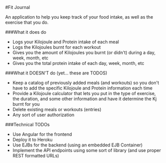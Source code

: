 #Fit Journal

An application to help you keep track of your food intake, as well as the exercise that you do.

###What it does do

  - Logs your Kilojoule and Protein intake of each meal
  - Logs the Kilojoules burnt for each workout
  - Gives you the amount of Kilojoules you burnt (or didn't) during a day, week, month, etc
  - Gives you the total protein intake of each day, week, month, etc

###What it DOESN'T do (yet... these are TODOS)

  - Keep a catalog of previously added meals (and workouts) so you don't have to add
    the specific Kilojoule and Protein information each time
  - Provide a Kilojoule calculator that lets you put in the type of exercise, the duration,
    and some other information and have it determine the Kj burnt for you
  - Delete existing meals or workouts (entries)
  - Any sort of user authorization

###Technical TODOs

  - Use Angular for the frontend
  - Deploy it to Heroku
  - Use EJBs for the backend (using an embedded EJB Container)
  - Implement the API endpoints using some sort of library (and use proper REST formatted URLs)